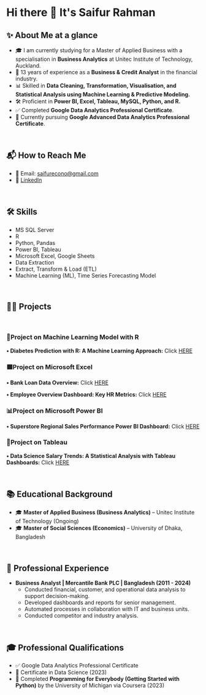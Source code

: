 
# Hi there 👋 It's Saifur Rahman


## ✨ About Me at a glance
- 🎓 I am currently studying for a Master of Applied Business with a specialisation in **Business Analytics** at Unitec Institute of Technology, Auckland.
- 💼 13 years of experience as a **Business & Credit Analyst** in the financial industry.
- 📊 Skilled in **Data Cleaning, Transformation, Visualisation, and Statistical Analysis using Machine Learning & Predictive Modeling.**
- 🛠️ Proficient in **Power BI, Excel, Tableau, MySQL, Python, and R.**
- ✅ Completed **Google Data Analytics Professional Certificate**.
- 🎯 Currently pursuing **Google Advanced Data Analytics Professional Certificate**.

<br>

## 📬 How to Reach Me
- 📧 Email: saifurecono@gmail.com
- 🔗 [LinkedIn](https://www.linkedin.com/in/saifur-rahman-55b373258)

<br>

## 🛠️ Skills

- MS SQL Server
- R 
- Python, Pandas
- Power BI, Tableau
- Microsoft Excel, Google Sheets
- Data Extraction 
- Extract, Transform & Load (ETL)
- Machine Learning (ML), Time Series Forecasting Model

<br>

## 👩‍💻 Projects
<br>

### 📘Project on Machine Learning Model with R

**•	Diabetes Prediction with R: A Machine Learning Approach:** Click [HERE](https://github.com/SaifurUnitec/Diabetes_Predictions_With_R.git)
<br>
### 🟩Project on Microsoft Excel

**•	Bank Loan Data Overview:** Click [HERE](https://github.com/SaifurUnitec/Excel_Dashboard_-_Bank_Loan_Data_Overview.git)

**•	Employee Overview Dashboard: Key HR Metrics:** Click [HERE](https://github.com/SaifurUnitec/Employee_Overview_Dashboard.git)
<br>
### 📊Project on Microsoft Power BI

**•	Superstore Regional Sales Performance Power BI Dashboard:** Click [HERE](https://github.com/SaifurUnitec/Superstore_Regional_Sales_Performance_Power_BI_Dashboard.git)
<br>
### 🌟Project on Tableau

**•	Data Science Salary Trends: A Statistical Analysis with Tableau Dashboards:** Click [HERE](https://github.com/SaifurUnitec/Data_Science_Salary_Trends_A_Statistical_Analysis_with_Tableau_Dashboards.git)

<br>

## 📚 Educational Background
- 🎓 **Master of Applied Business (Business Analytics)** – Unitec Institute of Technology (Ongoing)
- 🎓 **Master of Social Sciences (Economics)** – University of Dhaka, Bangladesh

<br>

## 💼 Professional Experience
- **Business Analyst | Mercantile Bank PLC | Bangladesh (2011 - 2024)**
  - Conducted financial, customer, and operational data analysis to support decision-making.
  - Developed dashboards and reports for senior management.
  - Automated processes in collaboration with IT and business units.
  - Conducted competitor and industry analysis.

<br>

## 🎓 Professional Qualifications
- ✅ Google Data Analytics Professional Certificate
- 📜 Certificate in Data Science (2023)
- 🐍 Completed **Programming for Everybody (Getting Started with Python)** by the University of Michigan via Coursera (2023)



